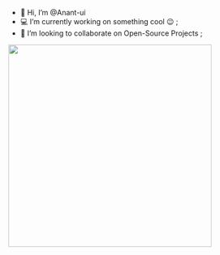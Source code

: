 - 👋 Hi, I’m @Anant-ui
- 💻 I’m currently working on something cool 😉 ;
- 💞️ I’m looking to collaborate on Open-Source Projects ;

<img src="https://assets9.lottiefiles.com/temp/lf20_tUrEqM.gif" width="400"/>





<!---
Anant-ui/Anant-ui is a ✨ special ✨ repository because its `README.md` (this file) appears on your GitHub profile.
You can click the Preview link to take a look at your changes.
--->
